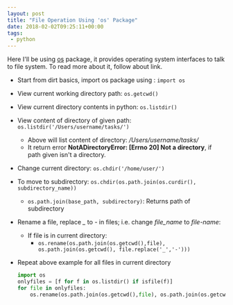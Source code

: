 ```yaml
---
layout: post
title: "File Operation Using 'os' Package"
date: 2018-02-02T09:25:11+00:00
tags:
 - python
---
```


Here I'll be using [os](https://docs.python.org/3/library/os.html) package, it provides operating system interfaces to talk to file system. To read more about it, follow about link.

* Start from dirt basics, import os package using : `import os`

* View current working directory path: `os.getcwd()`

* View current directory contents in python: `os.listdir()`

* View content of directory of given path: `os.listdir('/Users/username/tasks/')`
    * Above will list content of directory: */Users/username/tasks/*
    * It return error **NotADirectoryError: [Errno 20] Not a directory**, if path given isn't a directory.

* Change current directory: `os.chdir('/home/user/')`

* To move to subdirectory: `os.chdir(os.path.join(os.curdir(), subdirectory_name))`
    * `os.path.join(base_path, subdirectory)`: Returns path of subdirectory 

* Rename a file, replace *_* to *-* in files; i.e. change *file_name* to *file-name*:
    * If file is in current directory: 
        * `os.rename(os.path.join(os.getcwd(),file), os.path.join(os.getcwd(), file.replace('_','-')))`


* Repeat above example for all files in current directory
    ```python
    import os
    onlyfiles = [f for f in os.listdir() if isfile(f)]
    for file in onlyfiles:
        os.rename(os.path.join(os.getcwd(),file), os.path.join(os.getcwd(), file.replace('_','-')))
    ```


